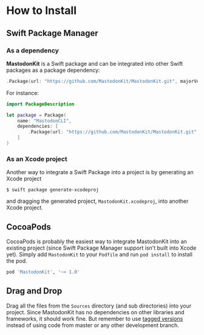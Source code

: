 # How to Install

## Swift Package Manager

### As a dependency

**MastodonKit** is a Swift package and can be integrated into other Swift packages as a package dependency:

```swift
.Package(url: "https://github.com/MastodonKit/MastodonKit.git", majorVersion: 1)
```

For instance:

```swift
import PackageDescription

let package = Package(
    name: "MastodonCLI",
    dependencies: [
        .Package(url: "https://github.com/MastodonKit/MastodonKit.git", majorVersion: 1)
    ]
)
```

### As an Xcode project

Another way to integrate a Swift Package into a project is by generating an Xcode project

```
$ swift package generate-xcodeproj
```

and dragging the generated project, ``MastodonKit.xcodeproj``, into another Xcode project.

## CocoaPods

CocoaPods is probably the easiest way to integrate MastodonKit into an existing project (since Swift Package Manager support isn't built into Xcode yet). Simply add ``MastodonKit`` to your ``Podfile`` and run ``pod install`` to install the pod.

```ruby
pod 'MastodonKit', '~> 1.0'
```

## Drag and Drop

Drag all the files from the ``Sources`` directory (and sub directories) into your project. Since MastodonKit has no dependencies on other libraries and frameworks, it should work fine. But remember to use [tagged versions](https://github.com/MastodonKit/MastodonKit/releases) instead of using code from master or any other development branch.